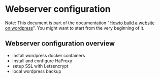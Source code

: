# Webserver configuration

Note: This document is part of the documentation "[Howto build a website on wordpress](./README.md)".
You might want to start from the very beginning of it.

## Webserver configuration overview

- install wordpress docker containers
- install and configure HaProxy
- setup SSL with Letsencrypt
- local wordpress backup
